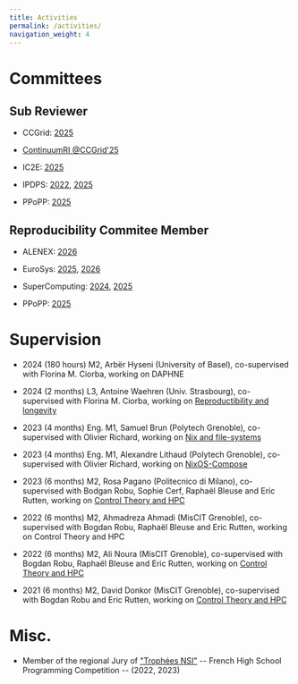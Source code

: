 ```yaml
---
title: Activities
permalink: /activities/
navigation_weight: 4
---
```


# Committees

## Sub Reviewer

- CCGrid: [2025](https://site.uit.no/ccgrid2025)

- [ContinuumRI @CCGrid'25](https://sites.google.com/view/continuumri/)

- IC2E: [2025](https://conferences.computer.org/IC2E/2025/index.html)

- IPDPS: [2022](https://www.ipdps.org/ipdps2022/index.html), [2025](https://www.ipdps.org/ipdps2025/index.html)

- PPoPP: [2025](https://ppopp25.sigplan.org/) 


## Reproducibility Commitee Member

- ALENEX: [2026](https://www.siam.org/conferences-events/siam-conferences/alenex26/submissions/artifact-evaluation/)

- EuroSys: [2025](https://sysartifacts.github.io/eurosys2025/call), [2026](https://sysartifacts.github.io/eurosys2026/call)

- SuperComputing: [2024](https://sc24.supercomputing.org/program/papers/reproducibility-initiative/), [2025](https://sc25.supercomputing.org/program/papers/reproducibility-initiative/)

- PPoPP: [2025](https://ppopp25.sigplan.org/committee/PPoPP-2025-artifact-evaluation-artifact-evaluation-committee)


# Supervision

- 2024 (180 hours) M2, Arbër Hyseni (University of Basel), co-supervised with Florina M. Ciorba, working on DAPHNE

- 2024 (2 months) L3, Antoine Waehren (Univ. Strasbourg), co-supervised with Florina M. Ciorba, working on [Reproductibility and longevity](https://doi.org/10.5281/zenodo.13860834)

- 2023 (4 months) Eng. M1,  Samuel Brun (Polytech Grenoble), co-supervised with Olivier Richard, working on [Nix and file-systems](https://inria.hal.science/hal-04197724)

- 2023 (4 months) Eng. M1, Alexandre Lithaud (Polytech Grenoble), co-supervised with Olivier Richard, working on [NixOS-Compose](https://inria.hal.science/hal-04197720)

- 2023 (6 months) M2, Rosa Pagano (Politecnico di Milano), co-supervised with Bodgan Robu, Sophie Cerf, Raphaël Bleuse and Eric Rutten, working on [Control Theory and HPC](https://inria.hal.science/hal-04390558)

- 2022 (6 months) M2, Ahmadreza Ahmadi (MisCIT Grenoble), co-supervised with Bogdan Robu, Raphaël Bleuse and Eric Rutten, working on Control Theory and HPC

- 2022 (6 months) M2, Ali Noura (MisCIT Grenoble), co-supervised with Bogdan Robu, Raphaël Bleuse and Eric Rutten, working on [Control Theory and HPC](https://inria.hal.science/hal-03826649)

- 2021 (6 months) M2, David Donkor (MisCIT Grenoble), co-supervised with Bogdan Robu and Eric Rutten, working on [Control Theory and HPC](https://inria.hal.science/hal-03292373)


# Misc.

- Member of the regional Jury of ["Trophées NSI"](https://trophees-nsi.fr/) -- French High School Programming Competition -- (2022, 2023)
